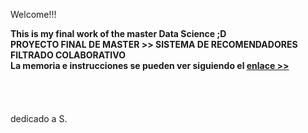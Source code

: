 


Welcome!!! 

<strong>This is my final work of the master Data Science ;D<br>
PROYECTO FINAL DE MASTER >> SISTEMA DE RECOMENDADORES FILTRADO COLABORATIVO<br>
La memoria e instrucciones se pueden ver siguiendo el <a href="http://files.grouplens.org/datasets/movielens/">enlace >></a> </strong><br><br>
<br><br><br>
dedicado a S.</a> </strong><br>
